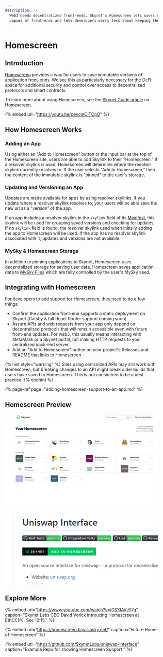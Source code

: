 ```yaml
---
description: >-
  Web3 needs decentralized front-ends. Skynet's Homescreen lets users save
  copies of front-ends and lets developers worry less about keeping them online.
---
```


# Homescreen

## Introduction

[Homescreen](https://homescreen.hns.siasky.net/) provides a way for users to save immutable versions of application front-ends. We see this as particularly necessary for the DeFi space for additional security and control over access to decentralized protocols and smart contracts.

To learn more about using Homescreen, see the [Skynet Guide article](https://support.siasky.net/key-concepts/homescreen) on Homescreen.

{% embed url="https://youtu.be/peyomCiTCpQ" %}

## How Homescreen Works

### Adding an App

Using either an "Add to Homescreen" button or the input bar at the top of the Homescreen site, users are able to add Skylink to their "Homescreen." If a resolver skylink is used, Homescreen will determine where the resolver skylink currently resolves to. If the user selects "Add to Homescreen," then the content of the immutable skylink is "pinned" to the user's storage.

### Updating and Versioning an App

Updates are made available for apps by using resolver skylinks. If you update where a resolver skylink resolves to, your users will be able save the new url as a "version" of the app.

If an app includes a resolver skylink in the `skylink` field of its [Manifest](adding-homescreen-support-to-an-app.md#3-configure-your-manifest-file), this skylink will be used for grouping saved versions and checking for updates. If no `skylink` field is found, the resolver skylink used when initially adding the app to Homescreen will be used. If the app has no resolver skylink associated with it, updates and versions are not available.

### MySky & Homescreen Storage

In addition to pinning applications to Skynet, Homescreen uses decentralized storage for saving user data. Homescreen saves application data to [MySky Files](../../skynet-topics/mysky-and-dacs/mysky-files.md) which are fully controlled by the user's MySky seed.

## Integrating with Homescreen

For developers to add support for Homescreen, they need to do a few things:

* Confirm the application front-end supports a static deployment on Skynet \(Gatsby & full React Router support coming soon\)
* Assure APIs and web requests from your app only depend on decentralized protocols that will remain accessible even with future front-end updates. For web3, this usually means interacting with MetaMask or a Skynet portal, not making HTTP requests to your centralized back-end server. 
* Add an "Add to Homescreen" button on your project's Releases and README that links to Homescreen

{% hint style="warning" %}
Sites using centralized APIs may still work with Homescreen, but breaking changes to an API might break older builds that users have saved to Homescreen. This is not considered to be a best practice.
{% endhint %}

{% page-ref page="adding-homescreen-support-to-an-app.md" %}

## Homescreen Preview

![Example Homescreen Mockup](../../.gitbook/assets/with-uniswap.png)

![Example &quot;Add to Homescreen&quot; button](../../.gitbook/assets/image%20%287%29.png)



## Explore More

{% embed url="https://www.youtube.com/watch?v=jOSXlAVeY7g" caption="Skynet Labs CEO David Vorick introucing Homescreen at EthCC\[4\]. See 12:15." %}

{% embed url="https://homescreen.hns.siasky.net/" caption="Future Home of Homescreen" %}

{% embed url="https://github.com/SkynetLabs/uniswap-interface" caption="Example Repo for showing Homescreen Support  " %}

